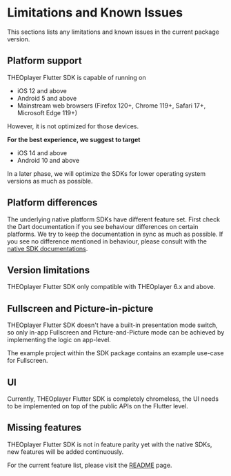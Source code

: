 # Limitations and Known Issues

This sections lists any limitations and known issues in the current package version.

## Platform support
THEOplayer Flutter SDK is capable of running on

- iOS 12 and above
- Android 5 and above
- Mainstream web browsers (Firefox 120+, Chrome 119+, Safari 17+, Microsoft Edge 119+)

However, it is not optimized for those devices.

**For the best experience, we suggest to target**
- iOS 14 and above
- Android 10 and above

In a later phase, we will optimize the SDKs for lower operating system versions as much as possible.

## Platform differences

The underlying native platform SDKs have different feature set.
First check the Dart documentation if you see behaviour differences on certain platforms.
We try to keep the documentation in sync as much as possible.
If you see no difference mentioned in behaviour, please consult with the [native SDK documentations](https://www.theoplayer.com/docs/theoplayer/).

## Version limitations

THEOplayer Flutter SDK only compatible with THEOplayer 6.x and above.

## Fullscreen and Picture-in-picture

THEOplayer Flutter SDK doesn't have a built-in presentation mode switch, 
so only in-app Fullscreen and Picture-and-Picture mode can be achieved by implementing the logic on app-level.

The example project within the SDK package contains an example use-case for Fullscreen.

## UI
Currently, THEOplayer Flutter SDK is completely chromeless, the UI needs to be implemented on top of the public APIs on the Flutter level.

## Missing features
THEOplayer Flutter SDK is not in feature parity yet with the native SDKs, new features will be added continuously.

For the current feature list, please visit the [README](../flutter_theoplayer_sdk/README.md) page.
